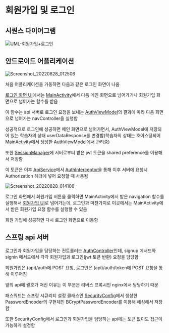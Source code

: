# 회원가입 및 로그인
## 시퀀스 다이어그램
![UML-회원가입+로그인](https://user-images.githubusercontent.com/29668913/187053967-d9050122-0d87-48d0-aeab-c03034839302.jpg)
## 안드로이드 어플리케이션
![Screenshot_20220828_012506](https://user-images.githubusercontent.com/29668913/187069175-cdef2ccf-d7c9-4416-88ca-b1b73b8cc4ae.png)

처음 어플리케이션을 가동하면 다음과 같은 로그인 화면이 나옴

[로그인 화면 UI](https://github.com/veryneuron/study_mate_project/blob/android_app_dev/android_app/app/src/main/java/com/studymate/application/ui/auth/LoginScreen.kt)에서는 [MainActivity](https://github.com/veryneuron/study_mate_project/blob/android_app_dev/android_app/app/src/main/java/com/studymate/application/MainActivity.kt)에서 다음 메인 화면으로 넘어가거나 회원가입 화면으로 넘어가는 함수를 받음

이 함수는 api 서버로 로그인 요청을 보내는 [AuthViewModel](https://github.com/veryneuron/study_mate_project/blob/android_app_dev/android_app/app/src/main/java/com/studymate/application/model/AuthViewModel.kt)의 결과에 따라 다음 화면으로 넘어가는 navController을 실행함

성공적으로 로그인에 성공하면 메인 화면으로 넘어가면서, AuthViewModel에 저장되어 있는 학습자의 상태 userDataResponse를 변경함(학습자의 상태는 호이스팅되어 MainActivity에서 생성한 AuthViewModel에서 관리중)

또한 [SessionManager](https://github.com/veryneuron/study_mate_project/blob/android_app_dev/android_app/app/src/main/java/com/studymate/application/service/SessionManager.kt)에 서버로부터 받은 jwt 토큰을 shared preference를 이용해서 저장함

이 토큰은 이후 [ApiService](https://github.com/veryneuron/study_mate_project/blob/android_app_dev/android_app/app/src/main/java/com/studymate/application/service/ApiService.kt)에서 [AuthInterceptor](https://github.com/veryneuron/study_mate_project/blob/android_app_dev/android_app/app/src/main/java/com/studymate/application/service/AuthInterceptor.kt)을 통해 이후 서버에 요청시 Authorization 헤더에 넣어 요청할 때 사용됨

![Screenshot_20220828_014106](https://user-images.githubusercontent.com/29668913/187070032-621a90e3-5d5b-4e5d-8920-9cb0a7d09c93.png)

로그인 화면에서 회원가입 버튼을 클릭하면 MainActivity에서 받은 navigation 함수를 실행해서 [회원가입 UI](https://github.com/veryneuron/study_mate_project/blob/android_app_dev/android_app/app/src/main/java/com/studymate/application/ui/auth/SignUpScreen.kt)로 넘어가는데, 로그인과 마찬가지로 이곳에서는 MainActivity에서 받은 회원가입 요청 함수를 실행할 수 있음

회원 가입에 성공하면 다시 로그인 화면으로 이동함

## 스프링 api 서버
로그인과 회원가입을 담당하는 컨트롤러는 [AuthController](https://github.com/veryneuron/study_mate_project/blob/server_dev/server/api/src/main/java/com/studymate/api/user/controller/AuthController.java)인데, signup 메서드와 signin 메서드에서 각각 회원가입과 로그인(jwt 토큰 반환) 요청을 담당함

회원가입은 (api)/auth에 POST 요청, 로그인은 (api)/auth/token에 POST 요청을 통해 이루어짐

앞의 api에 괄호가 쳐진 이유는 이 부분은 리버스 프록시인 nginx에서 담당하기 때문

패스워드는 스프링 시큐리티 설정 클래스인 [SecurityConfig](https://github.com/veryneuron/study_mate_project/blob/server_dev/server/api/src/main/java/com/studymate/api/user/config/SecurityConfig.java)에서 생성한 PasswordEncoder의 구현체인 BCryptPasswordEncoder를 이용해 해싱해서 저장함

또한 SecurityConfig에서 로그인과 회원가입을 담당하는 api에는 토큰 없이도 접근이 가능하게 설정함
